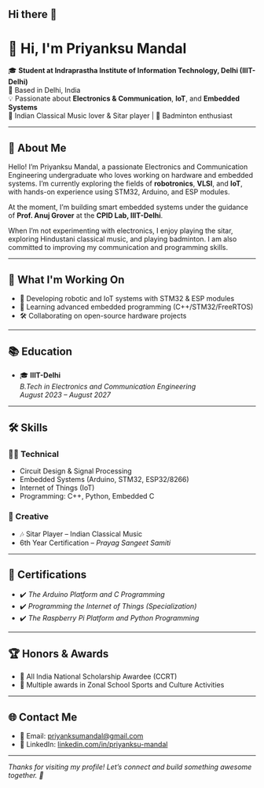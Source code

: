 ## Hi there 👋

<!--
**Priyanksu-Mandal/Priyanksu-Mandal** is a ✨ _special_ ✨ repository because its `README.md` (this file) appears on your GitHub profile.

Here are some ideas to get you started:
- 🔭 I’m currently working on robotronics and developing IoT systems under the guidance of Prof. Anuj Grover at CPID, IIIT-Delhi
- 🌱 I’m currently learning to code in STM32 (C++) and ESP modules
- 👯 I’m looking to collaborate on embedded systems, robotronics, and VLSI design
- 🤔 I’m looking for help with advanced embedded systems and real-world VLSI projects
- 💬 Ask me about embedded C++, Arduino, STM32, circuit design, and IoT systems
- 😄 Pronouns: Pri-yaan-kshu
- ⚡ Fun fact: I'm an introvert and a slow learner — but I never stop learning!
-->

# 👋 Hi, I'm Priyanksu Mandal

🎓 **Student at Indraprastha Institute of Information Technology, Delhi (IIIT-Delhi)**  
📍 Based in Delhi, India  
💡 Passionate about **Electronics & Communication**, **IoT**, and **Embedded Systems**  
🎵 Indian Classical Music lover & Sitar player | 🏸 Badminton enthusiast  

---

## 🧠 About Me

Hello! I’m Priyanksu Mandal, a passionate Electronics and Communication Engineering undergraduate who loves working on hardware and embedded systems. I’m currently exploring the fields of **robotronics**, **VLSI**, and **IoT**, with hands-on experience using STM32, Arduino, and ESP modules.

At the moment, I’m building smart embedded systems under the guidance of **Prof. Anuj Grover** at the **CPID Lab, IIIT-Delhi**.

When I’m not experimenting with electronics, I enjoy playing the sitar, exploring Hindustani classical music, and playing badminton. I am also committed to improving my communication and programming skills.

---

## 🔭 What I'm Working On

- 🤖 Developing robotic and IoT systems with STM32 & ESP modules  
- 🧠 Learning advanced embedded programming (C++/STM32/FreeRTOS)  
- 🛠 Collaborating on open-source hardware projects  

---

## 📚 Education

- 🎓 **IIIT-Delhi**  
  *B.Tech in Electronics and Communication Engineering*  
  *August 2023 – August 2027*

---

## 🛠️ Skills

### 👨‍💻 Technical
- Circuit Design & Signal Processing  
- Embedded Systems (Arduino, STM32, ESP32/8266)  
- Internet of Things (IoT)  
- Programming: C++, Python, Embedded C  

### 🎼 Creative
- 🎶 Sitar Player – Indian Classical Music  
- 6th Year Certification – *Prayag Sangeet Samiti*

---

## 📜 Certifications

- ✔️ *The Arduino Platform and C Programming*
- ✔️ *Programming the Internet of Things (Specialization)*
- ✔️ *The Raspberry Pi Platform and Python Programming*

---

## 🏆 Honors & Awards

- 🏅 All India National Scholarship Awardee (CCRT)
- 🥈 Multiple awards in Zonal School Sports and Culture Activities

---

## 🌐 Contact Me

- 📧 Email: [priyanksumandal@gmail.com](mailto:priyanksumandal@gmail.com)  
- 🔗 LinkedIn: [linkedin.com/in/priyanksu-mandal](https://www.linkedin.com/in/priyanksu-mandal)

---

_Thanks for visiting my profile! Let’s connect and build something awesome together. 🚀_



